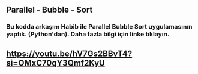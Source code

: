 ## Parallel - Bubble - Sort

### Bu kodda arkaşım Habib ile Parallel Bubble Sort uygulamasının yaptık. (Python'dan).  Daha fazla bilgi için linke tıklayın.
## https://youtu.be/hV7Gs2BBvT4?si=OMxC70gY3Qmf2KyU 
